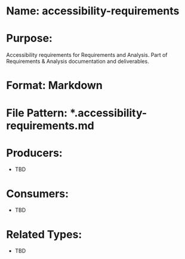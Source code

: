 # Name: accessibility-requirements

# Purpose:
Accessibility requirements for Requirements and Analysis. Part of Requirements & Analysis documentation and deliverables.

# Format: Markdown

# File Pattern: *.accessibility-requirements.md

# Producers:
- TBD

# Consumers:
- TBD

# Related Types:
- TBD
